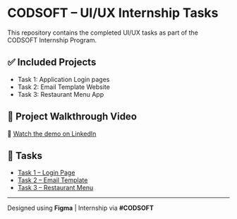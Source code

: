 # CODSOFT – UI/UX Internship Tasks

This repository contains the completed UI/UX tasks as part of the CODSOFT Internship Program.

## ✅ Included Projects
- Task 1: Application Login pages
- Task 2: Email Template Website
- Task 3: Restaurant Menu App

## 🔗 Project Walkthrough Video
🎥 [Watch the demo on LinkedIn](https://your-linkedin-post-link)

## 📁 Tasks
- [Task 1 – Login Page](./Task-1-Login-Page/)
- [Task 2 – Email Template](./Task-2-Email-Template/)
- [Task 3 – Restaurant Menu](./Task-3-Restaurant-Menu/)

---

Designed using **Figma** | Internship via **#CODSOFT**

